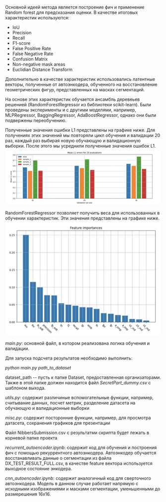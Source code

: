 Основной идеей метода является построение фич и применение Random forest для предсказания оценки. В качестве итоговых характеристик используются:
* IoU
* Precision
* Recall
* F1-score
* False Positive Rate
* False Negative Rate
* Confusion Matrix
* Non-negative mask areas
* Euclidian Distance Transform

Дополнительно в качестве характеристик использовались латентные векторы, полученные от автоэнкодера, обученного на восстановление геометрических фигур, представленных на масках сегментаций.

На основе этих характеристик обучается ансамбль деревеьев решенией (RandomForestRegressor из библиотеки scikit-learn). Были проведены эксперименты и с другими моделями, например, MLPRegressor, BaggingRegressor, AdaBoostRegressor, однако они были подвержены переобучению. 

Полученные значения ошибки L1 представлены на графике ниже. Для получениях этих значений мы повторяли цикл обучения и валидации 20 раз, каждый раз выбирая новую обучающую и валидационную выборки. После этого мы усреднили полученные значения ошибок L1.
![](mean_error.jpg)

RandomForestRegressor позволяет получить веса для использованных в обучении характеристик. Эти значения представлены на графике ниже.
![](feature_importance.jpg)


*main.py*: основной файл, в котором реализована логика обучения и валидации. 

Для запуска подсчета результатов необходимо выполнить:

*python main.py path_to_dataset*

dataset_path -- пусть к папке Dataset, предоставленная организаторами. Также в этой папке должен находится файл *SecretPart_dummy.csv* с шаблоном выхода.


*utils.py*: содержит различиные вспомогательные функции, например, считывание данных, посчет метрик, разделение датасета на обучающую и валидационные выборки 

*misc.py*: содержит посторонние функции, например, для просмотра датасета, сохранения графиков для презентации 

Файл NibbersSubmission.csv с результатми скрипта будет лежать в корневой папке проекта


*recurrent_autoencoder.ipynb*: содержит код для обучения и построения фич с помощью рекуррентного автоэнкодера. Автоэнкодер обучается восстанавливать данные о сегментации из файла DX_TEST_RESULT_FULL.csv, в качестве feature вектора используется выходное состояние энкодера.

*cnn_autoencoder.ipynb*: содержит аналогичный код для сверточного автоэнкодера. Модель в данном случае работает напрямую с исходными изображениями и масками сегментации, уменьшенными до размерешения 16х16.
